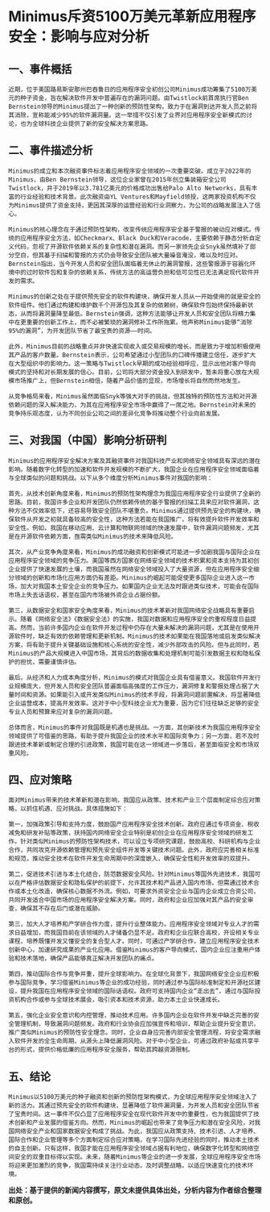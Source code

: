 # Minimus斥资5100万美元革新应用程序安全：影响与应对分析

## 一、事件概括

    近期，位于美国路易斯安那州巴吞鲁日的应用程序安全初创公司Minimus成功筹集了5100万美元的种子资金，旨在解决软件开发中普遍存在的漏洞问题。由Twistlock前首席执行官Ben Bernstein领导的Minimus提出了一种创新的预防性架构，致力于在漏洞到达开发人员之前将其消除，宣称能减少95%的软件漏洞量。这一举措不仅引发了业界对应用程序安全新模式的讨论，也为全球科技企业提供了新的安全解决方案思路。

## 二、事件描述分析

    Minimus的成立和本次融资事件标志着应用程序安全领域的一次重要突破。成立于2022年的Minimus，由Ben Bernstein领导，这位企业家曾在2015年创立集装箱安全公司Twistlock，并于2019年以3.781亿美元的价格成功出售给Palo Alto Networks，具有丰富的行业经验和技术背景。此次融资由YL Ventures和Mayfield领投，这两家投资机构不仅为Minimus提供了资金支持，更因其深厚的运营经验和行业洞察力，为公司的战略发展注入了信心。

    Minimus的核心理念在于通过预防性架构，改变传统应用程序安全基于警报的被动应对模式。传统的应用程序安全方法，如Checkmarx、Black Duck和Veracode，主要依赖于静态分析自定义代码，忽视了开源软件依赖关系的复杂性和潜在漏洞。而另一家领先企业Snyk虽然填补了部分空白，但其基于扫描和警报的方式仍会导致安全团队被大量噪音淹没，难以及时应对。Bernstein指出，当今开发人员和安全团队面临着无休止的漏洞警报，这些警报源于容器化环境中的过时软件包和复杂的依赖关系，传统方法的高运营负担和低可见性已无法满足现代软件开发的需求。

    Minimus的创新之处在于提供预先安全的软件构建块，确保开发人员从一开始使用的就是安全的软件组件。他们通过构建和维护数千个开源包及其复杂的依赖树，确保软件包始终保持最新状态，从而将漏洞量降至最低。Bernstein强调，这种方法能够让开发人员和安全团队将精力集中在更重要的创新工作上，而不必被繁琐的漏洞修补工作所拖累。他声称Minimus能够“消除95%的漏洞”，为开发团队节省了最宝贵的资源——时间。

    此外，Minimus目前的战略重点并非快速实现收入或交易规模的增长，而是致力于增加积极使用其产品的客户数量。Bernstein表示，公司希望通过小型团队的口碑传播建立信任，逐步扩大在大型组织中的影响力。这一策略与Twistlock早期的成功经验相呼应，显示出他对客户导向模式的坚持和对长期发展的信心。目前，公司将大部分资金投入到研发中，暂未将重心放在大规模市场推广上，但Bernstein相信，随着产品价值的显现，市场增长将自然而然地发生。

    从竞争格局来看，Minimus虽然面临Snyk等强大对手的挑战，但其独特的预防性方法和对开源依赖问题的深入解决能力，为其在应用程序安全市场中赢得了一席之地。Bernstein对未来的竞争持乐观态度，认为不同创业公司之间的差异化竞争将推动整个行业向前发展。

## 三、对我国（中国）影响分析研判

    Minimus的应用程序安全解决方案及其融资事件对我国科技产业和网络安全领域具有深远的潜在影响。随着数字化转型的加速和软件开发规模的不断扩大，我国企业在应用程序安全领域面临着与全球类似的问题和挑战。以下从多个维度分析Minimus事件对我国的影响：

    首先，从技术创新角度来看，Minimus的预防性架构理念为我国应用程序安全行业提供了全新的思路。目前，我国许多企业和开发团队仍然依赖传统的基于警报的扫描工具来应对软件漏洞，这种方法不仅效率低下，还容易导致安全团队不堪重负。Minimus通过提供预先安全的构建块，确保软件从开发之初就具备较高的安全性，这种方法若能在我国推广，将有效提升软件开发效率和安全性。例如，我国在移动应用、云计算和物联网领域的快速发展中，软件漏洞问题频发，尤其是在开源软件依赖方面，亟需类似Minimus的技术来降低风险。

    其次，从产业竞争角度来看，Minimus的成功融资和创新模式可能进一步加剧我国与国际企业在应用程序安全领域的竞争压力。美国等西方国家在网络安全领域的技术积累和资本支持为其初创企业提供了快速发展的土壤，而我国虽然在网络安全领域投入了大量资源，但在应用程序安全细分领域的创新和市场化应用方面仍有差距。Minimus的崛起可能促使更多国际企业进入这一市场，加大对我国本土安全企业的竞争压力。如果国内企业无法及时跟进类似技术，可能会在国际市场上失去话语权，甚至在国内市场被外资企业占据份额。

    第三，从数据安全和国家安全角度来看，Minimus的技术革新对我国网络安全战略具有重要启示。随着《网络安全法》《数据安全法》的实施，我国对数据和应用程序安全的重视程度日益提高。然而，当前许多国内企业在软件开发过程中仍存在大量未解决的漏洞问题，尤其是在使用开源软件时，缺乏有效的依赖管理和更新机制。Minimus的技术如果能在我国落地或启发类似解决方案，将有助于提升关键基础设施和核心系统的安全性，减少外部攻击的风险。但与此同时，若Minimus的产品大规模进入中国市场，其背后的数据收集和处理机制可能引发数据主权和隐私保护的担忧，需要谨慎评估。

    最后，从经济和人力成本角度分析，Minimus的模式对我国企业具有借鉴意义。我国软件开发行业规模庞大，但开发人员和安全团队普遍面临高强度的工作压力，漏洞修复和警报处理占据了大量时间和资源。如果能引入或开发类似Minimus的技术手段，将漏洞问题前置解决，将显著降低企业运营成本，提高开发效率。这对于中小型科技企业尤为重要，因为它们往往缺乏足够的安全专业人员和预算来应对复杂的漏洞问题。

    总体而言，Minimus的事件对我国既是机遇也是挑战。一方面，其创新技术为我国应用程序安全领域提供了可借鉴的思路，有助于提升我国企业的技术水平和国际竞争力；另一方面，若不及时跟进技术革新或制定合理的引进政策，我国可能在这一领域进一步落后，甚至面临安全和市场双重风险。

## 四、应对策略

    面对Minimus带来的技术革新和潜在影响，我国应从政策、技术和产业三个层面制定综合应对策略，以抓住机遇、应对挑战。具体措施如下：

    第一，加强政策引导和支持力度，鼓励国产应用程序安全技术创新。政府应通过专项资金、税收减免和研发补贴等政策，扶持国内网络安全企业特别是初创企业在应用程序安全领域的研发工作。针对类似Minimus的预防性架构技术，可以设立专项研究课题，鼓励高校、科研机构与企业合作，共同攻克开源依赖管理和预先安全组件开发等关键技术问题。此外，政府应完善相关标准和规范，推动安全技术在软件开发生命周期中的深度嵌入，确保安全性和开发效率的双提升。

    第二，促进技术引进与本土化结合，防范数据安全风险。针对Minimus等国外先进技术，我国可以在严格评估数据安全和隐私保护的前提下，允许其技术和产品进入国内市场，但需通过技术合作或本土化改造，确保核心数据不外流。例如，可要求外资安全企业与国内企业成立合资公司，共同开发适合中国市场的应用程序安全解决方案。同时，政府和企业应加强对其产品的安全审查，确保其不存在后门或潜在威胁。

    第三，加大人才培养和产学研合作力度，提升行业整体能力。应用程序安全领域对专业人才的需求日益增加，而我国目前在该领域的人才储备仍显不足。政府和企业应联合高校，开设相关专业课程，培养既懂开发又懂安全的复合型人才。同时，可通过产学研合作，建立应用程序安全技术创新中心，加速研究成果的产业化应用。借鉴Minimus的客户导向模式，国内企业应注重用户体验和技术落地，确保产品能够真正解决开发团队的痛点。

    第四，推动国际合作与竞争并重，提升全球影响力。在全球化背景下，我国网络安全企业应积极参与国际竞争，学习借鉴Minimus等企业的成功经验，同时通过参与国际标准制定和开源社区建设，提升我国在应用程序安全领域的国际话语权。政府可支持国内企业“走出去”，通过与国际投资机构合作或参与全球技术展会，吸引资本和技术资源，助力本土企业快速成长。

    第五，强化企业安全意识和内控管理，推动技术应用。许多国内企业在软件开发中缺乏完善的安全管理机制，导致漏洞问题频发。政府和行业协会应加强宣传和培训，帮助企业提升安全意识，推广类似Minimus的预防性安全理念。同时，企业自身应完善内部安全管理流程，将安全需求融入软件开发的全生命周期，从源头上降低漏洞风险。对于中小型企业，可通过政府补贴或共享平台的形式，提供价格低廉的应用程序安全服务，帮助其跨越资源限制。

## 五、结论

    Minimus以5100万美元的种子融资和创新的预防性架构模式，为全球应用程序安全领域注入了新的活力。其通过预先安全的软件构建块，显著降低了软件漏洞量，为开发人员和安全团队节省了宝贵时间。这一事件不仅凸显了应用程序安全在现代软件开发中的重要性，也为我国提供了技术创新和产业发展的借鉴方向。然而，Minimus的崛起也带来了竞争压力和潜在安全风险，对我国网络安全产业和国家数据安全构成了挑战。为此，我国应从政策支持、技术引进、人才培养、国际合作和企业管理等多个方面制定综合应对策略，在学习国际先进经验的同时，推动本土技术的自主创新。只有这样，我国才能在应用程序安全领域占据有利地位，确保数字化转型和网络空间安全的双重目标得以实现。未来，随着Minimus等企业的进一步发展，全球应用程序安全市场将迎来更加激烈的竞争，我国需持续关注行业动态，及时调整战略，以适应快速变化的技术环境。

**出处：基于提供的新闻内容撰写，原文未提供具体出处，分析内容为作者综合整理和原创。**